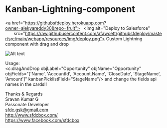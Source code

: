 # Kanban-Lightning-component
<a href="https://githubsfdeploy.herokuapp.com?owner=alekyareddy30&repo=fruit">
  <img alt="Deploy to Salesforce"
       src="https://raw.githubusercontent.com/afawcett/githubsfdeploy/master/src/main/webapp/resources/img/deploy.png">
</a>
Custom Lightning component with drag and drop

![Alt text](https://1.bp.blogspot.com/-JtQHJocE10Q/WSsp6uqgl9I/AAAAAAAAOHM/mVdwR7Picb8JIi5jESauBFCO-8oQ2eNTgCLcB/s1600/ezgif-2-5296362b77.gif "Optional title")

 
Usage:  
<c:dragAndDrop objLabel="Opportunity" objName="Opportunity" objFields="['Name', 'AccountId', 'Account.Name', 'CloseDate', 'StageName', 'Amount']" kanbanPicklistField="StageName"/>
and change the fields api names in the cards!!


Thanks & Regards  
Sravan Kumar G  
Passonate Developer  
sfdc.gsk@gmail.com  
http://www.sfdcbox.com/  
https://www.facebook.com/sfdcbox
